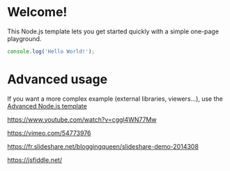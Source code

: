 # Welcome!

This Node.js template lets you get started quickly with a simple one-page playground.

```javascript runnable
console.log('Hello World!');
```

# Advanced usage

If you want a more complex example (external libraries, viewers...), use the [Advanced Node.js template](https://tech.io/select-repo/442)

https://www.youtube.com/watch?v=cggl4WN77Mw

https://vimeo.com/54773976

https://fr.slideshare.net/bloggingqueen/slideshare-demo-2014308

https://jsfiddle.net/
